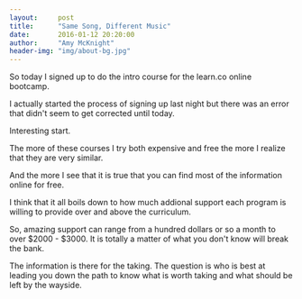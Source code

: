 ```yaml
---
layout:     post
title:      "Same Song, Different Music"
date:       2016-01-12 20:20:00
author:     "Amy McKnight"
header-img: "img/about-bg.jpg"
---
```

So today I signed up to do the intro course for the learn.co online bootcamp. 

I actually started the process of signing up last night but there was an error that didn't seem to get corrected until today.

Interesting start.

The more of these courses I try both expensive and free the more I realize that they are very similar.

And the more I see that it is true that you can find most of the information online for free.

I think that it all boils down to how much addional support each program is willing to provide over and above the curriculum. 

So, amazing support can range from a hundred dollars or so a month to over $2000 - $3000. It is totally a matter of what you don't know will break the bank.

The information is there for the taking. The question is who is best at leading you down the path to know what is worth taking and what should be left by the wayside. 
